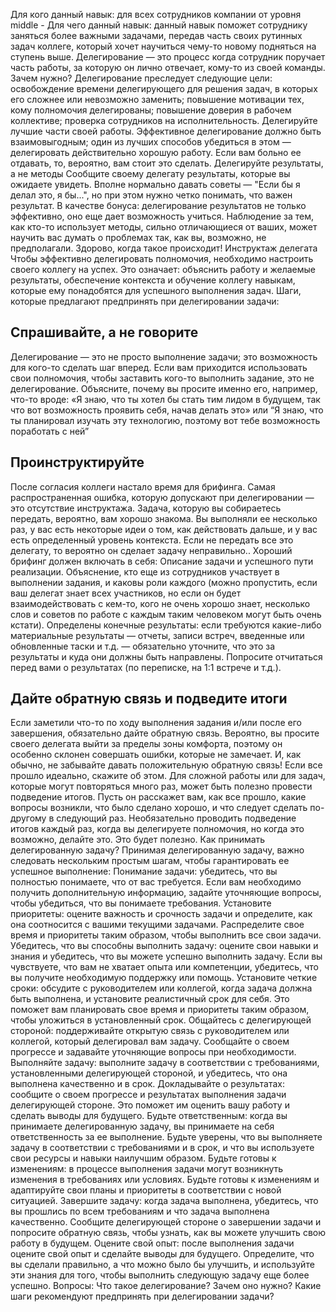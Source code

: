 


Для кого данный навык: для всех сотрудников компании от уровня middle -
Для чего данный навык: данный навык поможет сотруднику заняться более важными задачами, передав часть своих рутинных задач коллеге, который хочет научиться чему-то новому подняться на ступень выше.
Делегирование — это процесс когда сотрудник поручает часть работы, за которую он лично отвечает, кому-то из своей команды.
Зачем нужно?
Делегирование преследует следующие цели:
освобождение времени делегирующего для решения задач, в которых его сложнее или невозможно заменить;
повышение мотивации тех, кому полномочия делегированы;
повышение доверия в рабочем коллективе;
проверка сотрудников на исполнительность.
Делегируйте лучшие части своей работы. Эффективное делегирование должно быть взаимовыгодным; один из лучших способов убедиться в этом — делегировать действительно хорошую работу. Если вам больно ее отдавать, то, вероятно, вам стоит это сделать.
Делегируйте результаты, а не методы
Сообщите своему делегату результаты, которые вы ожидаете увидеть.
Вполне нормально давать советы — "Если бы я делал это, я бы...", но при этом нужно четко понимать, что важен результат.
В качестве бонуса: делегирование результатов не только эффективно, оно еще дает возможность учиться. Наблюдение за тем, как кто-то использует методы, сильно отличающиеся от ваших, может научить вас думать о проблемах так, как вы, возможно, не предполагали. Здорово, когда такое происходит!
Инструктаж делегата
Чтобы эффективно делегировать полномочия, необходимо настроить своего коллегу на успех. Это означает: объяснить работу и желаемые результаты, обеспечение контекста и обучение коллегу навыкам, которые ему понадобятся для успешного выполнения задач.
Шаги, которые предлагают предпринять при делегировании задачи:

## Спрашивайте, а не говорите


Делегирование — это не просто выполнение задачи; это возможность для кого-то сделать шаг вперед. Если вам приходится использовать свои полномочия, чтобы заставить кого-то выполнить задание, это не делегирование.
Объясните, почему вы просите именно его, например, что-то вроде: «Я знаю, что ты хотел бы стать тим лидом в будущем, так что вот возможность проявить себя, начав делать это» или “Я знаю, что ты планировал изучать эту технологию, поэтому вот тебе возможность поработать с ней”

## Проинструктируйте


После согласия коллеги настало время для брифинга.
Самая распространенная ошибка, которую допускают при делегировании — это отсутствие инструктажа. Задача, которую вы собираетесь передать, вероятно, вам хорошо знакома. Вы выполняли ее несколько раз, у вас есть некоторые идеи о том, как действовать дальше, и у вас есть определенный уровень контекста. Если не передать все это делегату, то вероятно он сделает задачу неправильно..
Хороший брифинг должен включать в себя:
Описание задачи и успешного пути реализации.
Объяснение, кто еще из сотрудников участвует в выполнении задания, и каковы роли каждого (можно пропустить, если ваш делегат знает всех участников, но если он будет взаимодействовать с кем-то, кого не очень хорошо знает, несколько слов и советов по работе с каждым таким человеком могут быть очень кстати).
Определены конечные результаты: если требуются какие-либо материальные результаты — отчеты, записи встреч, введенные или обновленные таски и т.д. — обязательно уточните, что это за результаты и куда они должны быть направлены.
Попросите отчитаться перед вами о результатах (по переписке,  на 1:1 встрече и т.д.).

## Дайте обратную связь и подведите итоги


Если заметили что-то по ходу выполнения задания и/или после его завершения, обязательно дайте обратную связь. Вероятно, вы просите своего делегата выйти за пределы зоны комфорта, поэтому он особенно склонен совершать ошибки, которые не замечает. И, как обычно, не забывайте давать положительную обратную связь! Если все прошло идеально, скажите об этом.
Для сложной работы или для задач, которые могут повторяться много раз, может быть полезно провести подведение итогов. Пусть он расскажет вам, как все прошло, какие вопросы возникли, что было сделано хорошо, и что следует сделать по-другому в следующий раз. Необязательно проводить подведение итогов каждый раз, когда вы делегируете полномочия, но когда это возможно, делайте это. Это будет полезно.
Как принимать делегированную задачу?
Принимая делегированную задачу, важно следовать нескольким простым шагам, чтобы гарантировать ее успешное выполнение:
Понимание задачи: убедитесь, что вы полностью понимаете, что от вас требуется. Если вам необходимо получить дополнительную информацию, задайте уточняющие вопросы, чтобы убедиться, что вы понимаете требования.
Установите приоритеты: оцените важность и срочность задачи и определите, как она соотносится с вашими текущими задачами. Распределите свое время и приоритеты таким образом, чтобы выполнить все свои задачи.
Убедитесь, что вы способны выполнить задачу: оцените свои навыки и знания и убедитесь, что вы можете успешно выполнить задачу. Если вы чувствуете, что вам не хватает опыта или компетенции, убедитесь, что вы получите необходимую поддержку или помощь.
Установите четкие сроки: обсудите с руководителем или коллегой, когда задача должна быть выполнена, и установите реалистичный срок для себя. Это поможет вам планировать свое время и приоритеты таким образом, чтобы уложиться в установленный срок.
Общайтесь с делегирующей стороной: поддерживайте открытую связь с руководителем или коллегой, который делегировал вам задачу. Сообщайте о своем прогрессе и задавайте уточняющие вопросы при необходимости.
Выполняйте задачу: выполните задачу в соответствии с требованиями, установленными делегирующей стороной, и убедитесь, что она выполнена качественно и в срок.
Докладывайте о результатах: сообщите о своем прогрессе и результатах выполнения задачи делегирующей стороне. Это поможет им оценить вашу работу и сделать выводы для будущего.
Будьте ответственным: когда вы принимаете делегированную задачу, вы принимаете на себя ответственность за ее выполнение. Будьте уверены, что вы выполняете задачу в соответствии с требованиями и в срок, и что вы используете свои ресурсы и навыки наилучшим образом.
Будьте готовы к изменениям: в процессе выполнения задачи могут возникнуть изменения в требованиях или условиях. Будьте готовы к изменениям и адаптируйте свои планы и приоритеты в соответствии с новой ситуацией.
Завершите задачу: когда задача выполнена, убедитесь, что вы прошлись по всем требованиям и что задача выполнена качественно. Сообщите делегирующей стороне о завершении задачи и попросите обратную связь, чтобы узнать, как вы можете улучшить свою работу в будущем.
Оцените свой опыт: после выполнения задачи оцените свой опыт и сделайте выводы для будущего. Определите, что вы сделали правильно, а что можно было бы улучшить, и используйте эти знания для того, чтобы выполнить следующую задачу еще более успешно.
Вопросы:
Что такое делегирование?
Зачем оно нужно?
Какие шаги рекомендуют предпринять при делегировании задачи?

